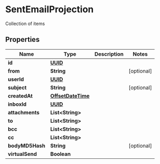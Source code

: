 

# SentEmailProjection

Collection of items
## Properties

Name | Type | Description | Notes
------------ | ------------- | ------------- | -------------
**id** | [**UUID**](UUID) |  | 
**from** | **String** |  |  [optional]
**userId** | [**UUID**](UUID) |  | 
**subject** | **String** |  |  [optional]
**createdAt** | [**OffsetDateTime**](OffsetDateTime) |  | 
**inboxId** | [**UUID**](UUID) |  | 
**attachments** | **List&lt;String&gt;** |  | 
**to** | **List&lt;String&gt;** |  | 
**bcc** | **List&lt;String&gt;** |  | 
**cc** | **List&lt;String&gt;** |  | 
**bodyMD5Hash** | **String** |  |  [optional]
**virtualSend** | **Boolean** |  | 



